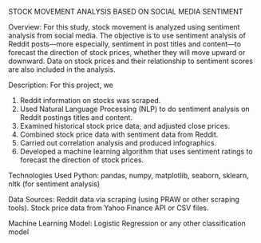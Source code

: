 STOCK MOVEMENT ANALYSIS BASED ON SOCIAL MEDIA SENTIMENT

Overview:
For this study, stock movement is analyzed using sentiment analysis from social media. The objective is to use sentiment analysis of Reddit posts—more especially, sentiment in post titles and content—to forecast the direction of stock prices, whether they will move upward or downward. Data on stock prices and their relationship to sentiment scores are also included in the analysis.

Description:
For this project, we
1. Reddit information on stocks was scraped.
2. Used Natural Language Processing (NLP) to do sentiment analysis on Reddit postings  titles and content.
3. Examined historical stock price data, and adjusted close prices.
4. Combined stock price data with sentiment data from Reddit.
5. Carried out correlation analysis and produced infographics.
6. Developed a machine learning algorithm that uses sentiment ratings to forecast the direction of stock prices.

Technologies Used
Python: pandas, numpy, matplotlib, seaborn, sklearn, nltk (for sentiment analysis)

Data Sources:
Reddit data via scraping (using PRAW or other scraping tools).
Stock price data from Yahoo Finance API or CSV files.

Machine Learning Model:
Logistic Regression or any other classification model



